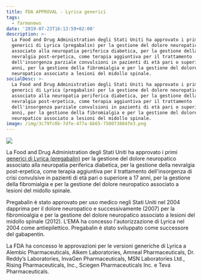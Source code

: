 ```yaml
---
title: FDA APPROVAL - Lyrica generici
tags:
  - farmanews
date: '2019-07-23T16:13:59+02:00'
description: >-
  La Food and Drug Administration degli Stati Uniti ha approvato i primi
  generici di Lyrica (pregabalin) per la gestione del dolore neuropatico
  associato alla neuropatia periferica diabetica, per la gestione della
  nevralgia post-erpetica, come terapia aggiuntiva per il trattamento
  dell'insorgenza parziale convulsioni in pazienti di età pari o superiore a 17
  anni, per la gestione della fibromialgia e per la gestione del dolore
  neuropatico associato a lesioni del midollo spinale.
socialDesc: >-
  La Food and Drug Administration degli Stati Uniti ha approvato i primi
  generici di Lyrica (pregabalin) per la gestione del dolore neuropatico
  associato alla neuropatia periferica diabetica, per la gestione della
  nevralgia post-erpetica, come terapia aggiuntiva per il trattamento
  dell'insorgenza parziale convulsioni in pazienti di età pari o superiore a 17
  anni, per la gestione della fibromialgia e per la gestione del dolore
  neuropatico associato a lesioni del midollo spinale.
image: /img/3c79fc0b-7dfe-477a-bb65-750073884fe3.png
---
```

![](/img/3c79fc0b-7dfe-477a-bb65-750073884fe3.png)

La Food and Drug Administration degli Stati Uniti ha approvato i primi [generici di Lyrica (pregabalin)](https://www.fda.gov/news-events/press-announcements/fda-approves-first-generics-lyrica) per la gestione del dolore neuropatico associato alla neuropatia periferica diabetica, per la gestione della nevralgia post-erpetica, come terapia aggiuntiva per il trattamento dell'insorgenza di crisi convulsive in pazienti di età pari o superiore a 17 anni, per la gestione della fibromialgia e per la gestione del dolore neuropatico associato a lesioni del midollo spinale.

Pregabalin è stato approvato per uso medico negli Stati Uniti nel 2004 dapprima per il dolore neuropatico e successivamente (2007) per la fibromioalgia e per la gestione del dolore neuropatico associato a lesioni del midollo spinale (2012). L'EMA ha concesso l'autorizzazione di Lyrica nel 2004 come antiepilettico. Pregabalin è stato sviluppato come successore del gabapentin.

La FDA ha concesso le approvazioni per le versioni generiche di Lyrica a Alembic Pharmaceuticals, Alkem Laboratories, Amneal Pharmaceuticals, Dr. Reddy’s Laboratories, InvaGen Pharmaceuticals, MSN Laboratories Ltd., Rising Pharmaceuticals, Inc., Sciegen Pharmaceuticals Inc. e Teva Pharmaceuticals.
